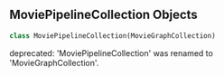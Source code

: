 ## MoviePipelineCollection Objects

```python
class MoviePipelineCollection(MovieGraphCollection)
```

deprecated: 'MoviePipelineCollection' was renamed to 'MovieGraphCollection'.

<a id="unreal.MovieGraphCollectionModifier"></a>